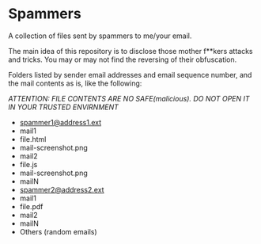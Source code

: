 # Spammers
A collection of files sent by spammers to me/your email.

The main idea of this repository is to disclose those mother f**kers attacks and tricks. You may or may not find the reversing of their obfuscation.

Folders listed by sender email addresses and email sequence number, and the mail contents as is, like the following:

*ATTENTION: FILE CONTENTS ARE NO SAFE(malicious). DO NOT OPEN IT IN YOUR TRUSTED ENVIRNMENT*

- spammer1@address1.ext
 - mail1
  - file.html
  - mail-screenshot.png
 - mail2
  - file.js
  - mail-screenshot.png
 - mailN
- spammer2@address2.ext
 - mail1
  - file.pdf
 - mail2
 - mailN
- Others (random emails)
 

